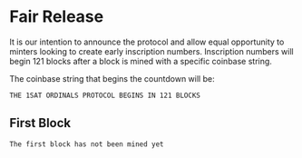 # Fair Release

It is our intention to announce the protocol and allow equal opportunity to minters looking to create early inscription numbers. Inscription numbers will begin 121 blocks after a block is mined with a specific coinbase string.

The coinbase string that begins the countdown will be:

```
THE 1SAT ORDINALS PROTOCOL BEGINS IN 121 BLOCKS
```

## First Block

```
The first block has not been mined yet
```
